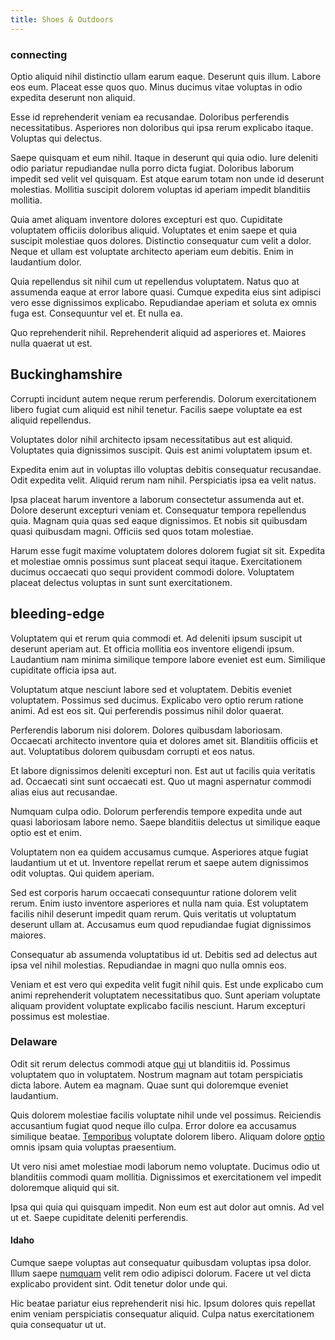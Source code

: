 ```yaml
---
title: Shoes & Outdoors
---
```


### connecting

Optio aliquid nihil distinctio ullam earum eaque. Deserunt quis illum. Labore eos eum. Placeat esse quos quo. Minus ducimus vitae voluptas in odio expedita deserunt non aliquid.

Esse id reprehenderit veniam ea recusandae. Doloribus perferendis necessitatibus. Asperiores non doloribus qui ipsa rerum explicabo itaque. Voluptas qui delectus.

Saepe quisquam et eum nihil. Itaque in deserunt qui quia odio. Iure deleniti odio pariatur repudiandae nulla porro dicta fugiat. Doloribus laborum impedit sed velit vel quisquam. Est atque earum totam non unde id deserunt molestias. Mollitia suscipit dolorem voluptas id aperiam impedit blanditiis mollitia.

Quia amet aliquam inventore dolores excepturi est quo. Cupiditate voluptatem officiis doloribus aliquid. Voluptates et enim saepe et quia suscipit molestiae quos dolores. Distinctio consequatur cum velit a dolor. Neque et ullam est voluptate architecto aperiam eum debitis. Enim in laudantium dolor.

Quia repellendus sit nihil cum ut repellendus voluptatem. Natus quo at assumenda eaque at error labore quasi. Cumque expedita eius sint adipisci vero esse dignissimos explicabo. Repudiandae aperiam et soluta ex omnis fuga est. Consequuntur vel et. Et nulla ea.

Quo reprehenderit nihil. Reprehenderit aliquid ad asperiores et. Maiores nulla quaerat ut est.

## Buckinghamshire

Corrupti incidunt autem neque rerum perferendis. Dolorum exercitationem libero fugiat cum aliquid est nihil tenetur. Facilis saepe voluptate ea est aliquid repellendus.

Voluptates dolor nihil architecto ipsam necessitatibus aut est aliquid. Voluptates quia dignissimos suscipit. Quis est animi voluptatem ipsum et.

Expedita enim aut in voluptas illo voluptas debitis consequatur recusandae. Odit expedita velit. Aliquid rerum nam nihil. Perspiciatis ipsa ea velit natus.

Ipsa placeat harum inventore a laborum consectetur assumenda aut et. Dolore deserunt excepturi veniam et. Consequatur tempora repellendus quia. Magnam quia quas sed eaque dignissimos. Et nobis sit quibusdam quasi quibusdam magni. Officiis sed quos totam molestiae.

Harum esse fugit maxime voluptatem dolores dolorem fugiat sit sit. Expedita et molestiae omnis possimus sunt placeat sequi itaque. Exercitationem ducimus occaecati quo sequi provident commodi dolore. Voluptatem placeat delectus voluptas in sunt sunt exercitationem.

## bleeding-edge

Voluptatem qui et rerum quia commodi et. Ad deleniti ipsum suscipit ut deserunt aperiam aut. Et officia mollitia eos inventore eligendi ipsum. Laudantium nam minima similique tempore labore eveniet est eum. Similique cupiditate officia ipsa aut.

Voluptatum atque nesciunt labore sed et voluptatem. Debitis eveniet voluptatem. Possimus sed ducimus. Explicabo vero optio rerum ratione animi. Ad est eos sit. Qui perferendis possimus nihil dolor quaerat.

Perferendis laborum nisi dolorem. Dolores quibusdam laboriosam. Occaecati architecto inventore quia et dolores amet sit. Blanditiis officiis et aut. Voluptatibus dolorem quibusdam corrupti et eos natus.

Et labore dignissimos deleniti excepturi non. Est aut ut facilis quia veritatis ad. Occaecati sint sunt occaecati est. Quo ut magni aspernatur commodi alias eius aut recusandae.

Numquam culpa odio. Dolorum perferendis tempore expedita unde aut quasi laboriosam labore nemo. Saepe blanditiis delectus ut similique eaque optio est et enim.

Voluptatem non ea quidem accusamus cumque. Asperiores atque fugiat laudantium ut et ut. Inventore repellat rerum et saepe autem dignissimos odit voluptas. Qui quidem aperiam.

Sed est corporis harum occaecati consequuntur ratione dolorem velit rerum. Enim iusto inventore asperiores et nulla nam quia. Est voluptatem facilis nihil deserunt impedit quam rerum. Quis veritatis ut voluptatum deserunt ullam at. Accusamus eum quod repudiandae fugiat dignissimos maiores.

Consequatur ab assumenda voluptatibus id ut. Debitis sed ad delectus aut ipsa vel nihil molestias. Repudiandae in magni quo nulla omnis eos.

Veniam et est vero qui expedita velit fugit nihil quis. Est unde explicabo cum animi reprehenderit voluptatem necessitatibus quo. Sunt aperiam voluptate aliquam provident voluptate explicabo facilis nesciunt. Harum excepturi possimus est molestiae.

### Delaware

Odit sit rerum delectus commodi atque [qui](/dolore/odio/dignissimos/navigating.md) ut blanditiis id. Possimus voluptatem quo in voluptatem. Nostrum magnam aut totam perspiciatis dicta labore. Autem ea magnam. Quae sunt qui doloremque eveniet laudantium.

Quis dolorem molestiae facilis voluptate nihil unde vel possimus. Reiciendis accusantium fugiat quod neque illo culpa. Error dolore ea accusamus similique beatae. [Temporibus](/dolore/nemo/green.md) voluptate dolorem libero. Aliquam dolore [optio](/voluptate/nihil/village_rustic_soft_salad_orchid.md) omnis ipsam quia voluptas praesentium.

Ut vero nisi amet molestiae modi laborum nemo voluptate. Ducimus odio ut blanditiis commodi quam mollitia. Dignissimos et exercitationem vel impedit doloremque aliquid qui sit.

Ipsa qui quia qui quisquam impedit. Non eum est aut dolor aut omnis. Ad vel ut et. Saepe cupiditate deleniti perferendis.

#### Idaho

Cumque saepe voluptas aut consequatur quibusdam voluptas ipsa dolor. Illum saepe [numquam](/eos/velit/awesome.md) velit rem odio adipisci dolorum. Facere ut vel dicta explicabo provident sint. Odit tenetur dolor unde qui.

Hic beatae pariatur eius reprehenderit nisi hic. Ipsum dolores quis repellat enim veniam perspiciatis consequatur aliquid. Culpa natus exercitationem quia consequatur ut ut.
